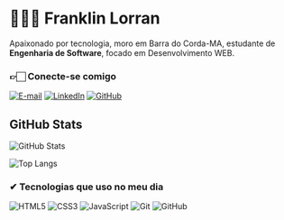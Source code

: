 # 👨🏾‍💻 Franklin Lorran
Apaixonado por tecnologia, moro em Barra do Corda-MA, estudante de **Engenharia de Software**, focado em Desenvolvimento WEB.

### 👉🏻 Conecte-se comigo
[![E-mail](https://img.shields.io/badge/-Email-000?style=for-the-badge&logo=microsoft-outlook&logoColor=E94D5F)](mailto:lorranfranklin.dev@gmail.com)
[![LinkedIn](https://img.shields.io/badge/-LinkedIn-000?style=for-the-badge&logo=linkedin&logoColor=30A3DC)](https://www.linkedin.com/in/franklin-lorran/)
[![GitHub](https://img.shields.io/badge/-GitHub-000?style=for-the-badge&logo=github&logoColor=FFF)](https://github.com/LorranFranklin)

## GitHub Stats
![GitHub Stats](https://github-readme-stats.vercel.app/api?username=LorranFranklin&theme=transparent&bg_color=000&border_color=30A3DC&show_icons=true&icon_color=30A3DC&title_color=E94D5F&text_color=FFF&hide_title=true&hide=stars)


![Top Langs](https://github-readme-stats-git-masterrstaa-rickstaa.vercel.app/api/top-langs/?username=LorranFranklin&layout=compact&bg_color=000&border_color=30A3DC&title_color=E94D5F&text_color=FFF)

### ✔ Tecnologias que uso no meu dia

<div style="display: inline_block"<br/>
  <img aling="center" alt="HTML5" src="https://img.shields.io/badge/HTML5-000?style=for-the-badge&logo=html5&logoColor=FF0000">
  <img aling="center" alt="CSS3" src="https://img.shields.io/badge/CSS3-000?style=for-the-badge&logo=css3&logoColor=30A3DC">
  <img aling="center" alt="JavaScript" src="https://img.shields.io/badge/JavaScript-000?style=for-the-badge&logo=javascript&logoColor=FFF000">
  <img aling="center" alt="Git" src="https://img.shields.io/badge/Git-000?style=for-the-badge&logo=git&logoColor=E94D5F)](https://git-scm.com/doc">
  <img aling="center" alt="GitHub" src="https://img.shields.io/badge/GitHub-000?style=for-the-badge&logo=github&logoColor=30A3DC)](https://docs.github.com/">
</div>
